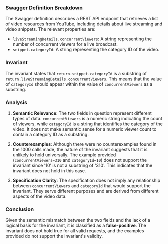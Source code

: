 ### Swagger Definition Breakdown
The Swagger definition describes a REST API endpoint that retrieves a list of video resources from YouTube, including details about live streaming and video snippets. The relevant properties are:
- `liveStreamingDetails.concurrentViewers`: A string representing the number of concurrent viewers for a live broadcast.
- `snippet.categoryId`: A string representing the category ID of the video.

### Invariant
The invariant states that `return.snippet.categoryId` is a substring of `return.liveStreamingDetails.concurrentViewers`. This means that the value of `categoryId` should appear within the value of `concurrentViewers` as a substring.

### Analysis
1. **Semantic Relevance**: The two fields in question represent different types of data. `concurrentViewers` is a numeric string indicating the count of viewers, while `categoryId` is a string that identifies the category of the video. It does not make semantic sense for a numeric viewer count to contain a category ID as a substring.

2. **Counterexamples**: Although there were no counterexamples found in the 1000 calls made, the nature of the invariant suggests that it is unlikely to hold universally. The example provided (`concurrentViewers=310` and `categoryId=10`) does not support the invariant since '10' is not a substring of '310'. This indicates that the invariant does not hold in this case.

3. **Specification Clarity**: The specification does not imply any relationship between `concurrentViewers` and `categoryId` that would support the invariant. They serve different purposes and are derived from different aspects of the video data.

### Conclusion
Given the semantic mismatch between the two fields and the lack of a logical basis for the invariant, it is classified as a **false-positive**. The invariant does not hold true for all valid requests, and the examples provided do not support the invariant's validity.

